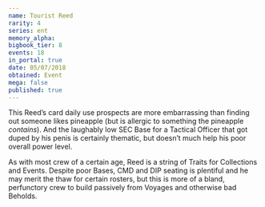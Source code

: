 ```yaml
---
name: Tourist Reed
rarity: 4
series: ent
memory_alpha:
bigbook_tier: 8
events: 18
in_portal: true
date: 05/07/2018
obtained: Event
mega: false
published: true
---
```


This Reed’s card daily use prospects are more embarrassing than finding out someone likes pineapple (but is allergic to something the pineapple *contains*). And the laughably low SEC Base for a Tactical Officer that got duped by his penis is certainly thematic, but doesn’t much help his poor overall power level.

As with most crew of a certain age, Reed is a string of Traits for Collections and Events. Despite poor Bases, CMD and DIP seating is plentiful and he may merit the thaw for certain rosters, but this is more of a bland, perfunctory crew to build passively from Voyages and otherwise bad Beholds.
